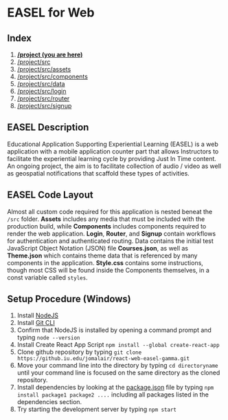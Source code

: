 # EASEL for Web

## Index
1. **[/project (you are here)](./README.md)**
2. [/project/src](./src/README.md)
4. [/project/src/assets](./src/assets/README.md)
5. [/project/src/components](./src/components/README.md)
6. [/project/src/data](./src/data/README.md)
7. [/project/src/login](./src/login/README.md)
8. [/project/src/router](./src/router/README.md)
9. [/project/src/signup](./src/signup/README.md)

## EASEL Description
Educational Application Supporting Experiential Learning (EASEL) is a web application with a mobile application counter part that allows Instructors to facilitate the experiential learning cycle by providing Just In Time content.  An ongoing project, the aim is to facilitate collection of audio / video as well as geospatial notifications that scaffold these types of activities.

## EASEL Code Layout
Almost all custom code required for this application is nested beneat the ```/src``` folder.  **Assets** includes any media that must be included with the production build, while **Components** includes components required to render the web application. **Login**, **Router**, and **Signup** contain workflows for authentication and authenticated routing. Data contains the initial test JavaScript Object Notation (JSON) file **Courses.json**, as well as **Theme.json** which contains theme data that is referenced by many components in the application. **Style.css** contains some instructions, though most CSS will be found inside the Components themselves, in a const variable called ```styles```.

## Setup Procedure (Windows)
1. Install [NodeJS](https://nodejs.org/en/)
2. Install [Git CLI](https://git-scm.com/downloads)
2. Confirm that NodeJS is installed by opening a command prompt and typing ``` node --version ```
3. Install Create React App Script ``` npm install --global create-react-app ```
4. Clone github repository by typing ``` git clone https://github.iu.edu/jomalair/react-web-easel-gamma.git ```
5. Move your command line into the directory by typing ``` cd directoryname ``` until your command line is focused on the same directory as the cloned repository.
5. Install dependencies by looking at the [package.json](./package.json) file by typing ``` npm install package1 package2 .... ``` including all packages listed in the dependencies section.
6. Try starting the development server by typing ``` npm start ```
